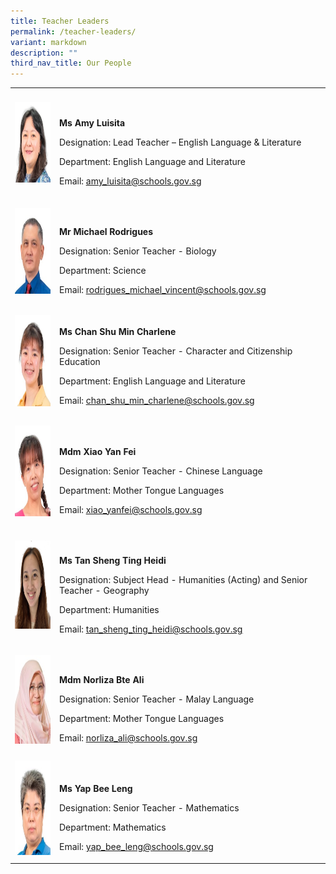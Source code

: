 ```yaml
---
title: Teacher Leaders
permalink: /teacher-leaders/
variant: markdown
description: ""
third_nav_title: Our People
---
```

<table style="minWidth: 50px">
<colgroup>
<col>
<col>
</colgroup>
<tbody>
<tr>
<td rowspan="1" colspan="1">
<div class="isomer-image-wrapper">
<img style="margin: 0px 10px 0px 0px;
            outline: 0px;
            padding: 0px;
            border: none;
            max-width: 100%;
            float: left;
            width: 111px;
            height: 129px;" height="auto" width="100%" alt="Amy Luisita.jpg" src="/images/English%20Language/Amy%20Luisita.jpeg">
</div>
<p>
<br>
</p>
</td>
<td rowspan="1" colspan="1">
<p>
<br>
</p>
<p><strong>Ms Amy Luisita</strong>
</p>
<p>Designation: Lead Teacher – English Language &amp; Literature</p>
<p>Department: English Language and Literature</p>
<p>Email:&nbsp;<a href="mailto:amy_luisita@schools.gov.sg" rel="noopener noreferrer nofollow" target=""><u>amy_luisita@schools.gov.sg</u></a>
</p>
</td>
</tr>
<tr>
<td rowspan="1" colspan="1">
<div class="isomer-image-wrapper">
<img style="margin: 0px 10px 0px 0px;
            outline: 0px;
            padding: 0px;
            border: none;
            max-width: 100%;
            float: left;
            width: 110px;
            height: 137px;" height="auto" width="100%" alt="Michael Rodrigues.jpg" src="/images/Science/Michael%20Rodrigues.jpeg">
</div>
<p>
<br>
</p>
</td>
<td rowspan="1" colspan="1">
<p>
<br>
</p>
<p><strong>Mr Michael Rodrigues</strong>
</p>
<p>Designation: Senior Teacher - Biology</p>
<p>Department: Science</p>
<p>Email:&nbsp;<a href="mailto:rodrigues_michael_vincent@schools.gov.sg" rel="noopener noreferrer nofollow" target=""><u>rodrigues_michael_vincent@schools.gov.sg</u></a>
</p>
</td>
</tr>
<tr>
<td rowspan="1" colspan="1">
<div class="isomer-image-wrapper">
<img style="margin: 0px 10px 0px 0px;
          outline: 0px;
          padding: 0px;
          border: none;
          max-width: 100%;
          float: left;
          width: 109px;
          height: 146px;" height="auto" width="100%" alt="Chan Shu Min Charlene.jpg" src="/images/English Language/Chan%20Shu%20Min%20Charlene.jpg">
</div>
<p>
<br>
</p>
</td>
<td rowspan="1" colspan="1">
<p><strong><br>Ms Chan Shu Min Charlene</strong>
</p>
<p>Designation: Senior Teacher - Character and Citizenship Education</p>
<p>Department: English Language and Literature</p>
<p>Email:&nbsp;<a href="mailto:chan_shu_min_charlene@schools.gov.sg" rel="noopener noreferrer nofollow" target=""><u>chan_shu_min_charlene@schools.gov.sg</u></a>
</p>
</td>
</tr>
<tr>
<td rowspan="1" colspan="1">
<div class="isomer-image-wrapper">
<img style="margin: 0px 10px 0px 0px;
          outline: 0px;
          padding: 0px;
          border: none;
          max-width: 100%;
          float: left;
          width: 114px;
          height: 145px;" height="auto" width="100%" alt="Xiao Yan Fei.jpg" src="/images/Mother_Tongue/Xiao%20Yan%20Fei.jpeg">
</div>
<p>
<br>
</p>
</td>
<td rowspan="1" colspan="1">
<p>
<br>
</p>
<p><strong>Mdm Xiao Yan Fei</strong>
</p>
<p>Designation: Senior Teacher - Chinese Language</p>
<p>Department: Mother Tongue Languages</p>
<p>Email:&nbsp;<a href="mailto:xiao_yanfei@schools.gov.sg" rel="noopener noreferrer nofollow" target=""><u>xiao_yanfei@schools.gov.sg</u></a>
</p>
</td>
</tr>
<tr>
<td rowspan="1" colspan="1">
<div class="isomer-image-wrapper">
<img style="margin: 0px 10px 0px 0px;
            outline: 0px;
            padding: 0px;
            border: none;
            max-width: 100%;
            float: left;
            width: 104px;
            height: 141px;" height="auto" width="100%" alt="Pang Hui Chin web.jpg" src="/images/Humanities/Heidi2.png">
</div>
<p>
<br>
</p>
</td>
<td rowspan="1" colspan="1">
<p>
<br>
</p>
<p><strong>Ms Tan Sheng Ting Heidi</strong>
</p>
<p>Designation: Subject Head - Humanities (Acting) and Senior Teacher - Geography</p>
<p>Department: Humanities</p>
<p>Email:&nbsp;<a href="mailto:tan_sheng_ting_heidi@schools.gov.sg" rel="noopener noreferrer nofollow" target=""><u>tan_sheng_ting_heidi@schools.gov.sg</u></a>
</p>
</td>
</tr>
<tr>
<td rowspan="1" colspan="1">
<div class="isomer-image-wrapper">
<img style="margin: 0px 10px 0px 0px;
            outline: 0px;
            padding: 0px;
            border: none;
            max-width: 100%;
            float: left;
            width: 102px;
            height: 142px;" height="auto" width="100%" alt="Norliza Bte Ali web.jpg" src="/images/Mother_Tongue/Norliza%20Bte%20Ali%20web.jpeg">
</div>
</td>
<td rowspan="1" colspan="1">
<p>
<br>
</p>
<p><strong>Mdm Norliza Bte Ali</strong>
</p>
<p>Designation: Senior Teacher - Malay Language</p>
<p>Department: Mother Tongue Languages</p>
<p>Email:&nbsp;<a href="mailto:norliza_ali@schools.gov.sg" rel="noopener noreferrer nofollow" target=""><u>norliza_ali@schools.gov.sg</u></a>
</p>
</td>
</tr>
<tr>
<td rowspan="1" colspan="1">
<div class="isomer-image-wrapper">
<img style="margin: 0px 10px 0px 0px;
              outline: 0px;
              padding: 0px;
              border: none;
              max-width: 100%;
              float: left;
              width: 113px;
              height: 151px;" height="auto" width="100%" alt="Yap Bee Leng.jpg" src="/images/Mathematics/Yap%20Bee%20Leng.jpeg">
</div>
<p>
<br>
</p>
</td>
<td rowspan="1" colspan="1">
<p>
<br>
</p>
<p><strong>Ms Yap Bee Leng</strong>
</p>
<p>Designation: Senior Teacher - Mathematics</p>
<p>Department: Mathematics</p>
<p>Email:&nbsp;<a href="mailto:yap_bee_leng@schools.gov.sg" rel="noopener noreferrer nofollow" target=""><u>yap_bee_leng@schools.gov.sg</u></a>
</p>
</td>
</tr>
</tbody>
</table>
<p></p>